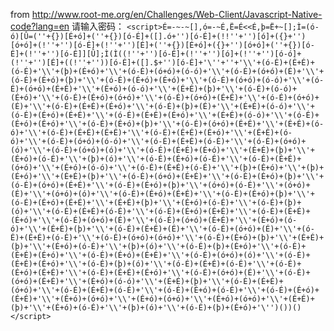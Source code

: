 from http://www.root-me.org/en/Challenges/Web-Client/Javascript-Native-code?lang=en
请输入密码：
```<script>É=-~-~[],ó=-~É,Ë=É<<É,þ=Ë+~[];Ì=(ó-ó)[Û=(''+{})[É+ó]+(''+{})[ó-É]+([].ó+'')[ó-É]+(!!''+'')[ó]+({}+'')[ó+ó]+(!''+'')[ó-É]+(!''+'')[É]+(''+{})[É+ó]+({}+'')[ó+ó]+(''+{})[ó-É]+(!''+'')[ó-É]][Û];Ì(Ì((!''+'')[ó-É]+(!''+'')[ó]+(!''+'')[ó-ó]+(!''+'')[É]+((!''+''))[ó-É]+([].$+'')[ó-É]+'\''+''+'\\'+(ó-É)+(É+É)+(ó-É)+'\\'+(þ)+(É+ó)+'\\'+(ó-É)+(ó+ó)+(ó-ó)+'\\'+(ó-É)+(ó+ó)+(É)+'\\'+(ó-É)+(É+ó)+(þ)+'\\'+(ó-É)+(É+ó)+(É+ó)+'\\'+(ó-É)+(ó+ó)+(ó-ó)+'\\'+(ó-É)+(ó+ó)+(É+É)+'\\'+(É+ó)+(ó-ó)+'\\'+(É+É)+(þ)+'\\'+(ó-É)+(ó-ó)+(É+ó)+'\\'+(ó-É)+(É+ó)+(ó+ó)+'\\'+(ó-É)+(ó+ó)+(É+É)+'\\'+(ó-É)+(ó+ó)+(É)+'\\'+(ó-É)+(É+É)+(É+ó)+'\\'+(ó-É)+(þ)+(É)+'\\'+(É+É)+(ó-ó)+'\\'+(ó-É)+(É+ó)+(É+É)+'\\'+(ó-É)+(É+É)+(É+ó)+'\\'+(É+É)+(ó-ó)+'\\'+(ó-É)+(É+ó)+(É+ó)+'\\'+(ó-É)+(É+ó)+(þ)+'\\'+(ó-É)+(ó+ó)+(É+É)+'\\'+(É+É)+(ó-ó)+'\\'+(ó-É)+(É+É)+(É+É)+'\\'+(ó-É)+(É+É)+(É+ó)+'\\'+(É+É)+(ó-ó)+'\\'+(ó-É)+(ó+ó)+(ó-ó)+'\\'+(ó-É)+(É+É)+(ó-É)+'\\'+(ó-É)+(ó+ó)+(ó)+'\\'+(ó-É)+(ó+ó)+(ó)+'\\'+(ó-É)+(É+É)+(É+ó)+'\\'+(É+É)+(þ)+'\\'+(É+ó)+(ó-É)+'\\'+(þ)+(ó)+'\\'+(ó-É)+(É+ó)+(ó-É)+'\\'+(ó-É)+(É+É)+(ó+ó)+'\\'+(É+ó)+(ó-ó)+'\\'+(ó-É)+(É+É)+(ó-É)+'\\'+(þ)+(É+ó)+'\\'+(þ)+(É+ó)+'\\'+(É+É)+(þ)+'\\'+(ó-É)+(ó+ó)+(É+É)+'\\'+(ó-É)+(É+ó)+(þ)+'\\'+(ó-É)+(ó+ó)+(É+É)+'\\'+(ó-É)+(É+ó)+(þ)+'\\'+(ó+ó)+(ó-É)+'\\'+(ó+ó)+(É)+'\\'+(ó+ó)+(ó)+'\\'+(ó-É)+(É+ó)+(É+É)+'\\'+(ó-É)+(É+ó)+(þ)+'\\'+(ó-É)+(É+ó)+(É+É)+'\\'+(É+É)+(þ)+'\\'+(É+ó)+(ó-É)+'\\'+(ó-É)+(þ)+(ó)+'\\'+(ó-É)+(É+É)+(ó-É)+'\\'+(ó-É)+(É+ó)+(É+É)+'\\'+(ó-É)+(É+É)+(É+ó)+'\\'+(ó-É)+(ó+ó)+(É)+'\\'+(ó-É)+(ó+ó)+(É+É)+'\\'+(É+ó)+(ó-ó)+'\\'+(É+É)+(þ)+'\\'+(ó-É)+(É+É)+(É)+'\\'+(ó-É)+(ó+ó)+(É)+'\\'+(ó-É)+(É+É)+(ó-É)+'\\'+(ó-É)+(ó+ó)+(ó+ó)+'\\'+(ó-É)+(É+ó)+(þ)+'\\'+(É+É)+(þ)+'\\'+(É+ó)+(ó-É)+'\\'+(þ)+(ó)+'\\'+(ó-É)+(þ)+(É+ó)+'\\'+(ó-É)+(É+É)+(É+ó)+'\\'+(ó-É)+(É+ó)+(É+É)+'\\'+(ó-É)+(ó+ó)+(ó)+'\\'+(ó-É)+(É+É)+(É+ó)+'\\'+(ó-É)+(þ)+(ó)+'\\'+(ó-É)+(É+É)+(ó-É)+'\\'+(ó-É)+(É+ó)+(É+É)+'\\'+(ó-É)+(É+É)+(É+ó)+'\\'+(ó-É)+(ó+ó)+(É)+'\\'+(ó-É)+(ó+ó)+(É+É)+'\\'+(É+ó)+(ó-ó)+'\\'+(É+É)+(þ)+'\\'+(ó-É)+(É+É)+(ó+ó)+'\\'+(ó-É)+(É+É)+(ó-É)+'\\'+(ó-É)+(É+ó)+(ó-É)+'\\'+(ó-É)+(É+ó)+(É+É)+'\\'+(É+ó)+(ó+ó)+'\\'+(É+ó)+(ó+ó)+'\\'+(É+ó)+(ó+ó)+'\\'+(É+É)+(þ)+'\\'+(É+ó)+(ó-É)+'\\'+(þ)+(ó)+'\\'+(ó-É)+(þ)+(É+ó)+'\'')())()</script>```